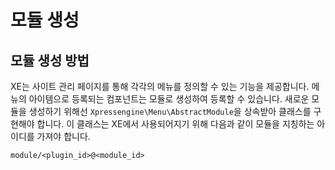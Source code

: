 # 모듈 생성
## 모듈 생성 방법
XE는 사이트 관리 페이지를 통해 각각의 메뉴를 정의할 수 있는 기능을 제공합니다. 메뉴의 아이템으로 등록되는 컴포넌트는 모듈로 생성하여 등록할 수 있습니다.
새로운 모듈을 생성하기 위해선 `Xpressengine\Menu\AbstractModule`을 상속받아 클래스를 구현해야 합니다. 이 클래스는 XE에서 사용되어지기 위해 다음과 같이 모듈을 지칭하는 아이디를 가져야 합니다.

```
module/<plugin_id>@<module_id>
```